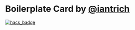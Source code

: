 # Boilerplate Card by [@iantrich](https://www.github.com/iantrich)

[![hacs_badge](https://img.shields.io/badge/HACS-Custom-41BDF5.svg?style=for-the-badge)](https://github.com/hacs/integration)



